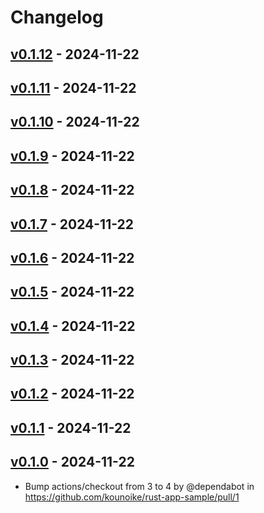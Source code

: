 # Changelog

## [v0.1.12](https://github.com/kounoike/rust-app-sample/compare/v0.1.11...v0.1.12) - 2024-11-22

## [v0.1.11](https://github.com/kounoike/rust-app-sample/compare/v0.1.10...v0.1.11) - 2024-11-22

## [v0.1.10](https://github.com/kounoike/rust-app-sample/compare/v0.1.9...v0.1.10) - 2024-11-22

## [v0.1.9](https://github.com/kounoike/rust-app-sample/compare/v0.1.8...v0.1.9) - 2024-11-22

## [v0.1.8](https://github.com/kounoike/rust-app-sample/compare/v0.1.7...v0.1.8) - 2024-11-22

## [v0.1.7](https://github.com/kounoike/rust-app-sample/compare/v0.1.6...v0.1.7) - 2024-11-22

## [v0.1.6](https://github.com/kounoike/rust-app-sample/compare/v0.1.5...v0.1.6) - 2024-11-22

## [v0.1.5](https://github.com/kounoike/rust-app-sample/compare/v0.1.4...v0.1.5) - 2024-11-22

## [v0.1.4](https://github.com/kounoike/rust-app-sample/compare/v0.1.3...v0.1.4) - 2024-11-22

## [v0.1.3](https://github.com/kounoike/rust-app-sample/compare/v0.1.2...v0.1.3) - 2024-11-22

## [v0.1.2](https://github.com/kounoike/rust-app-sample/compare/v0.1.1...v0.1.2) - 2024-11-22

## [v0.1.1](https://github.com/kounoike/rust-app-sample/compare/v0.1.0...v0.1.1) - 2024-11-22

## [v0.1.0](https://github.com/kounoike/rust-app-sample/commits/v0.1.0) - 2024-11-22
- Bump actions/checkout from 3 to 4 by @dependabot in https://github.com/kounoike/rust-app-sample/pull/1
